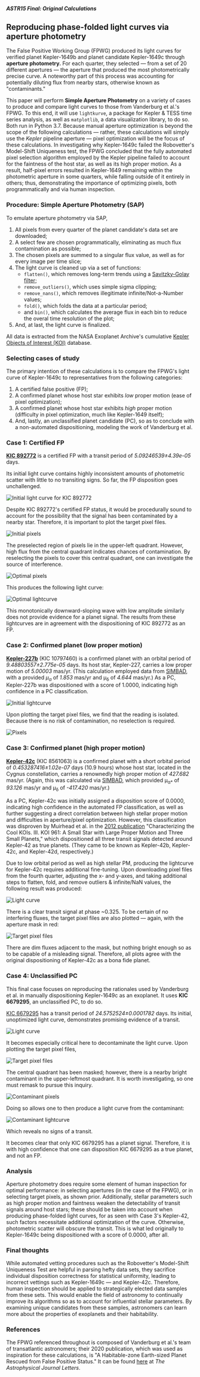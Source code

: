 ##### ASTR15 Final: Original Calculations

## Reproducing phase-folded light curves via aperture photometry

The False Positive Working Group (FPWG) produced its light curves for verified planet Kepler-1649b and planet candidate Kepler-1649c through **aperture photometry.** For each quarter, they selected — from a set of 20 different apertures — the aperture that produced the most photometrically precise curve. A noteworthy part of this process was accounting for potentially diluting flux from nearby stars, otherwise known as "contaminants."

This paper will perform **Simple Aperture Photometry** on a variety of cases to produce and compare light curves to those from Vanderburg et al.'s FPWG. To this end, it will use `lightkurve`, a package for Kepler & TESS time series analysis, as well as `matplotlib`, a data visualization library, to do so. Both run in Python 3.7. Because manual aperture optimization is beyond the scope of the following calculations — rather, these calculations will simply use the *Kepler* pipeline aperture — pixel optimization will be the focus of these calculations. In investigating why Kepler-1649c failed the Robovetter's Model-Shift Uniqueness test, the FPWG concluded that the fully automated pixel selection algorithm employed by the Kepler pipeline failed to account for the faintness of the host star, as well as its high proper motion. As a result, half-pixel errors resulted in Kepler-1649 remaining within the photometric aperture in some quarters, while falling outside of it entirely in others; thus, demonstrating the importance of optimizing pixels, both programmatically and via human inspection.

### Procedure: Simple Aperture Photometry (SAP)

To emulate aperture photometry via SAP,

1. All pixels from every quarter of the planet candidate's data set are downloaded;
2. A select few are chosen programmatically, eliminating as much flux contamination as possible;
3. The chosen pixels are summed to a singular flux value, as well as for every image per time slice;
4. The light curve is cleaned up via a set of functions:
    - `flatten()`, which removes long-term trends using a [Savitzky-Golay filter](https://en.wikipedia.org/wiki/Savitzky%E2%80%93Golay_filter);
    - `remove_outliers()`, which uses simple sigma clipping;
    - `remove_nans()`, which removes illegitimate infinite/Not-a-Number values;
    - `fold()`, which folds the data at a particular period;
    - and `bin()`, which calculates the average flux in each bin to reduce the overal time resolution of the plot;
5. And, at last, the light curve is finalized.

All data is extracted from the NASA Exoplanet Archive's cumulative [Kepler Objects of Interest (KOI)](https://exoplanetarchive.ipac.caltech.edu/cgi-bin/TblView/nph-tblView?app=ExoTbls&config=cumulative) database.

### Selecting cases of study

The primary intention of these calculations is to compare the FPWG's light curve of Kepler-1649c to representatives from the following categories:

1. A certified false positive (FP);
2. A confirmed planet whose host star exhibits *low* proper motion (ease of pixel optimization);
3. A confirmed planet whose host star exhibits *high* proper motion (difficulty in pixel optimization, much like Kepler-1649 itself);
4. And, lastly, an unclassified planet candidate (PC), so as to conclude with a non-automated dispositioning, modeling the work of Vanderburg et al.

### Case 1: Certified FP

[**KIC 892772**](https://exoplanetarchive.ipac.caltech.edu/cgi-bin/DisplayOverview/nph-DisplayOverview?objname=KOI-1009&type=KEPLER_HOST) is a certified FP with a transit period of *5.09246539±4.39e-05* days.

Its initial light curve contains highly inconsistent amounts of photometric scatter with little to no transiting signs. So far, the FP disposition goes unchallenged.

![Initial light curve for KIC 892772](https://raw.githubusercontent.com/michellecchen/lightcurves/master/case_1/892772-1.png)

Despite KIC 892772's certified FP status, it would be procedurally sound to account for the possibility that the signal has been contaminated by a nearby star. Therefore, it is important to plot the target pixel files.

![Initial pixels](https://raw.githubusercontent.com/michellecchen/lightcurves/master/case_1/892772-2.png)

The preselected region of pixels lie in the upper-left quadrant. However, high flux from the central quadrant indicates chances of contamination. By reselecting the pixels to cover this central quadrant, one can investigate the source of interference.

![Optimal pixels](https://raw.githubusercontent.com/michellecchen/lightcurves/master/case_1/892772-3.png)

This produces the following light curve:

![Optimal lightcurve](https://raw.githubusercontent.com/michellecchen/lightcurves/master/case_1/892772-4.png)

This monotonically downward-sloping wave with low amplitude similarly does not provide evidence for a planet signal. The results from these lightcurves are in agreement with the dispositioning of KIC 892772 as an FP.

### Case 2: Confirmed planet (low proper motion)

[**Kepler-227b**](https://exoplanetarchive.ipac.caltech.edu/cgi-bin/DisplayOverview/nph-DisplayOverview?objname=K00752.01&type=KEPLER_CANDIDATE) (KIC 10797460) is a confirmed planet with an orbital period of *9.48803557±2.775e-05* days. Its host star, Kepler-227, carries a low proper motion of *5.00003* mas/yr. (This calculation employed data from [SIMBAD](http://simbad.u-strasbg.fr/simbad/sim-id?Ident=KIC+10797460&submit=submit+id), with a provided *μ<sub>α*</sub> of *1.853* mas/yr and μ<sub>δ</sub> of *4.644* mas/yr.) As a PC, Kepler-227b was dispositioned with a score of 1.0000, indicating high confidence in a PC classification.

![Initial lightcurve](https://raw.githubusercontent.com/michellecchen/lightcurves/master/case_2/10797460_updated.png)

Upon plotting the target pixel files, we find that the reading is isolated. Because there is no risk of contamination, no reselection is required.

![Pixels](https://raw.githubusercontent.com/michellecchen/lightcurves/master/case_2/10797460-2.png)

### Case 3: Confirmed planet (high proper motion)

[**Kepler-42c**](https://exoplanetarchive.ipac.caltech.edu/cgi-bin/DisplayOverview/nph-DisplayOverview?objname=K00961.02&type=KEPLER_CANDIDATE) (KIC 8561063) is a confirmed planet with a short orbital period of *0.453287416±1.02e-07* days (10.9 hours) whose host star, located in the Cygnus constellation, carries a renownedly high proper motion of *427.682* mas/yr. (Again, this was calculated via [SIMBAD](http://simbad.u-strasbg.fr/simbad/sim-id?Ident=KIC+8561063&NbIdent=1&Radius=2&Radius.unit=arcmin&submit=submit+id), which provided μ<sub>α*</sub> of *93.126* mas/yr and μ<sub>δ</sub> of *-417.420* mas/yr.)

As a PC, Kepler-42c was initially assigned a disposition score of 0.0000, indicating high confidence in the automated FP classification, as well as further suggesting a direct correlation between high stellar proper motion and difficulties in aperture/pixel optimization. However, this classification was disproven by Muirhead et al. in the [2012 publication](https://ui.adsabs.harvard.edu/abs/2012ApJ...747..144M/abstract) "Characterizing the Cool KOIs. III. KOI 961: A Small Star with Large Proper Motion and Three Small Planets," which dispositioned all three transit signals detected around Kepler-42 as true planets. (They came to be known as Kepler-42b, Kepler-42c, and Kepler-42d, respectively.)

Due to low orbital period as well as high stellar PM, producing the lightcurve for Kepler-42c requires additional fine-tuning. Upon downloading pixel files from the fourth quarter, adjusting the x- and y-axes, and taking additional steps to flatten, fold, and remove outliers & infinite/NaN values, the following result was produced:

![Light curve](https://raw.githubusercontent.com/michellecchen/lightcurves/master/case_3/8561063-1.png)

There is a clear transit signal at phase ~0.325. To be certain of no interfering fluxes, the target pixel files are also plotted — again, with the aperture mask in red:

![Target pixel files](https://raw.githubusercontent.com/michellecchen/lightcurves/master/case_3/8561063-2.png)

There are dim fluxes adjacent to the mask, but nothing bright enough so as to be capable of a misleading signal. Therefore, all plots agree with the original dispositioning of Kepler-42c as a bona fide planet.

### Case 4: Unclassified PC

This final case focuses on reproducing the rationales used by Vanderburg et al. in manually dispositioning Kepler-1649c as an exoplanet. It uses **KIC 6679295**, an unclassified PC, to do so.

[KIC 6679295](https://exoplanetarchive.ipac.caltech.edu/cgi-bin/DisplayOverview/nph-DisplayOverview?objname=KOI-2862.01&type=KEPLER_CANDIDATE) has a transit period of *24.5752524±0.0001782* days. Its initial, unoptimized light curve, demonstrates promising evidence of a transit.

![Light curve](https://raw.githubusercontent.com/michellecchen/lightcurves/master/case_4/6679295-4.png)

It becomes especially critical here to decontaminate the light curve. Upon plotting the target pixel files,

![Target pixel files](https://raw.githubusercontent.com/michellecchen/lightcurves/master/case_4/6679295-1.png)

The central quadrant has been masked; however, there is a nearby bright contaminant in the upper-leftmost quadrant. It is worth investigating, so one must remask to pursue this inquiry.

![Contaminant pixels](https://raw.githubusercontent.com/michellecchen/lightcurves/master/case_4/6679295-3.png)

Doing so allows one to then produce a light curve from the contaminant:

![Contaminant lightcurve](https://raw.githubusercontent.com/michellecchen/lightcurves/master/case_4/6679295-2.png)

Which reveals no signs of a transit.

It becomes clear that only KIC 6679295 has a planet signal. Therefore, it is with high confidence that one can disposition KIC 6679295 as a true planet, and not an FP.

### Analysis

Aperture photometry does require some element of human inspection for optimal performance: in selecting apertures (in the case of the FPWG), or in selecting target pixels, as shown prior. Additionally, stellar parameters such as high proper motion and faintness weaken the detectability of transit signals around host stars; these should be taken into account when producing phase-folded light curves, for as seen with Case 3's Kepler-42, such factors necessitate additional optimization of the curve. Otherwise, photometric scatter will obscure the transit. This is what led originally to Kepler-1649c being dispositioned with a score of 0.0000, after all.

### Final thoughts

While automated vetting procedures such as the Robovetter's Model-Shift Uniqueness Test are helpful in parsing hefty data sets, they sacrifice individual disposition correctness for statistical uniformity, leading to incorrect vettings such as Kepler-1649c — and Kepler-42c. Therefore, human inspection should be applied to strategically elected data samples from these sets. This would enable the field of astronomy to continually improve its algorithms so as to account for influential stellar parameters. By examining unique candidates from these samples, astronomers can learn more about the properties of exoplanets and their habitability.

### References

The FPWG referenced throughout is composed of Vanderburg et al.'s team of transatlantic astronomers; their 2020 publication, which was used as inspiration for these calculations, is "A Habitable-zone Earth-sized Planet Rescued from False Positive Status." It can be found [here](https://iopscience.iop.org/article/10.3847/2041-8213/ab84e5) at *The Astrophysical Journal Letters*.